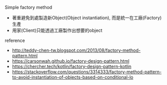 Simple factory method
- 著重避免到處製造新Object(Object instantiation), 而是統一在工廠(Factory)生產
- 用家(Client)只能透過工廠製作出想要的object

reference
- http://teddy-chen-tw.blogspot.com/2013/08/factory-method-pattern.html
- https://carsonwah.github.io/factory-design-pattern.html
- https://chercher.tech/kotlin/factory-design-pattern-kotlin
- https://stackoverflow.com/questions/3314333/factory-method-pattern-to-avoid-instantiation-of-objects-based-on-conditional-lo